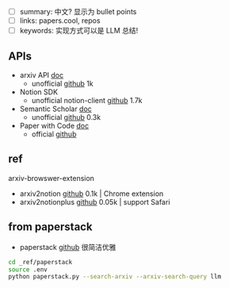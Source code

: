 
- [ ] summary: 中文? 显示为 bullet points
- [ ] links: papers.cool, repos
- [ ] keywords: 实现方式可以是 LLM 总结! 

## APIs
- arxiv API [doc](https://info.arxiv.org/help/api/user-manual.html#Quickstart)
    - unofficial [github](https://github.com/lukasschwab/arxiv.py) 1k
- Notion SDK 
    - unofficial notion-client [github](https://github.com/ramnes/notion-sdk-py) 1.7k
- Semantic Scholar [doc](https://www.semanticscholar.org/product/api)
    - unofficial [github](https://github.com/danielnsilva/semanticscholar) 0.3k
- Paper with Code [doc](https://paperswithcode.com/api/v1/docs/)
    - official [github](https://github.com/paperswithcode/paperswithcode-client)

## ref

arxiv-browswer-extension
- arxiv2notion [github](https://github.com/denkiwakame/arxiv2notion) 0.1k | Chrome extension
- arxiv2notionplus [github](https://github.com/wangjksjtu/arxiv2notionplus) 0.05k | support Safari

## from paperstack
- paperstack [github](https://github.com/dreadnode/paperstack/) 很简洁优雅

```sh
cd _ref/paperstack
source .env
python paperstack.py --search-arxiv --arxiv-search-query llm
```

